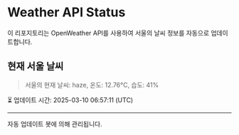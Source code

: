 
# Weather API Status

이 리포지토리는 OpenWeather API를 사용하여 서울의 날씨 정보를 자동으로 업데이트합니다.

## 현재 서울 날씨
> 서울의 현재 날씨: haze, 온도: 12.76°C, 습도: 41%

⏳ 업데이트 시간: 2025-03-10 06:57:11 (UTC)

---
자동 업데이트 봇에 의해 관리됩니다.
